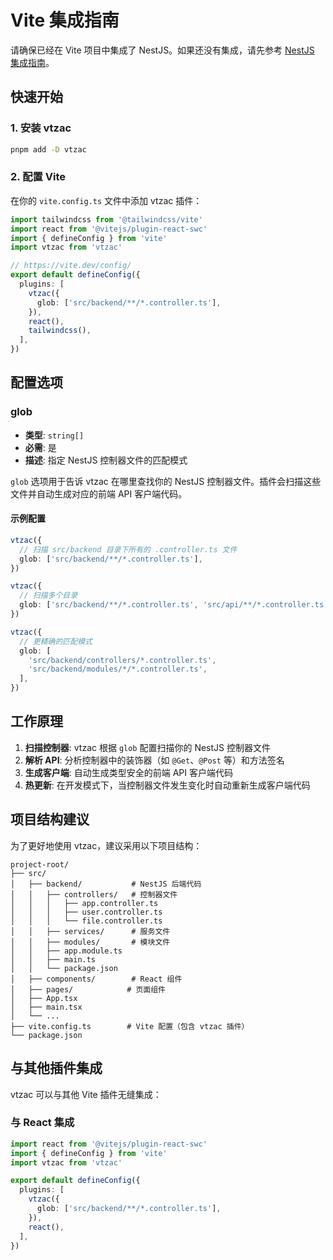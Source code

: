 # Vite 集成指南

请确保已经在 Vite 项目中集成了 NestJS。如果还没有集成，请先参考 [NestJS 集成指南](/nestjs-integration)。

## 快速开始

### 1. 安装 vtzac

```bash
pnpm add -D vtzac
```

### 2. 配置 Vite

在你的 `vite.config.ts` 文件中添加 vtzac 插件：

```typescript
import tailwindcss from '@tailwindcss/vite'
import react from '@vitejs/plugin-react-swc'
import { defineConfig } from 'vite'
import vtzac from 'vtzac'

// https://vite.dev/config/
export default defineConfig({
  plugins: [
    vtzac({
      glob: ['src/backend/**/*.controller.ts'],
    }),
    react(),
    tailwindcss(),
  ],
})
```

## 配置选项

### glob

- **类型**: `string[]`
- **必需**: 是
- **描述**: 指定 NestJS 控制器文件的匹配模式

`glob` 选项用于告诉 vtzac 在哪里查找你的 NestJS 控制器文件。插件会扫描这些文件并自动生成对应的前端 API 客户端代码。

#### 示例配置

```typescript
vtzac({
  // 扫描 src/backend 目录下所有的 .controller.ts 文件
  glob: ['src/backend/**/*.controller.ts'],
})
```

```typescript
vtzac({
  // 扫描多个目录
  glob: ['src/backend/**/*.controller.ts', 'src/api/**/*.controller.ts'],
})
```

```typescript
vtzac({
  // 更精确的匹配模式
  glob: [
    'src/backend/controllers/*.controller.ts',
    'src/backend/modules/*/*.controller.ts',
  ],
})
```

## 工作原理

1. **扫描控制器**: vtzac 根据 `glob` 配置扫描你的 NestJS 控制器文件
2. **解析 API**: 分析控制器中的装饰器（如 `@Get`、`@Post` 等）和方法签名
3. **生成客户端**: 自动生成类型安全的前端 API 客户端代码
4. **热更新**: 在开发模式下，当控制器文件发生变化时自动重新生成客户端代码

## 项目结构建议

为了更好地使用 vtzac，建议采用以下项目结构：

```
project-root/
├── src/
│   ├── backend/           # NestJS 后端代码
│   │   ├── controllers/   # 控制器文件
│   │   │   ├── app.controller.ts
│   │   │   ├── user.controller.ts
│   │   │   └── file.controller.ts
│   │   ├── services/      # 服务文件
│   │   ├── modules/       # 模块文件
│   │   ├── app.module.ts
│   │   ├── main.ts
│   │   └── package.json
│   ├── components/        # React 组件
│   ├── pages/            # 页面组件
│   ├── App.tsx
│   ├── main.tsx
│   └── ...
├── vite.config.ts        # Vite 配置（包含 vtzac 插件）
└── package.json
```

## 与其他插件集成

vtzac 可以与其他 Vite 插件无缝集成：

### 与 React 集成

```typescript
import react from '@vitejs/plugin-react-swc'
import { defineConfig } from 'vite'
import vtzac from 'vtzac'

export default defineConfig({
  plugins: [
    vtzac({
      glob: ['src/backend/**/*.controller.ts'],
    }),
    react(),
  ],
})
```
